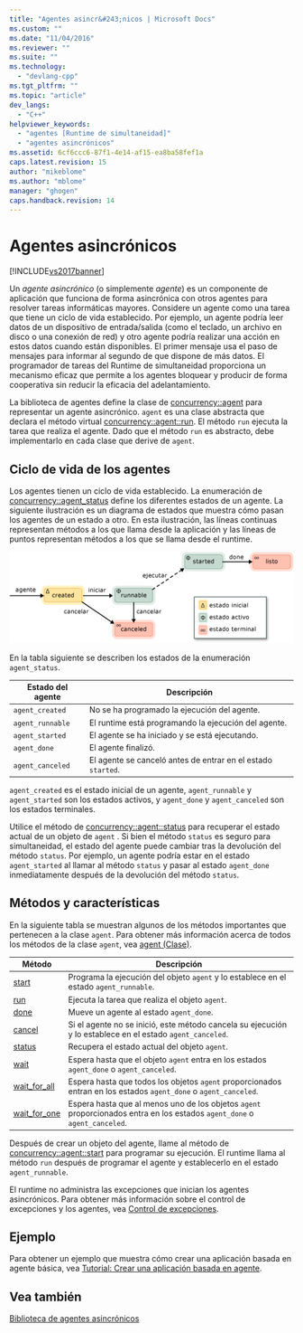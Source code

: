 ```yaml
---
title: "Agentes asincr&#243;nicos | Microsoft Docs"
ms.custom: ""
ms.date: "11/04/2016"
ms.reviewer: ""
ms.suite: ""
ms.technology: 
  - "devlang-cpp"
ms.tgt_pltfrm: ""
ms.topic: "article"
dev_langs: 
  - "C++"
helpviewer_keywords: 
  - "agentes [Runtime de simultaneidad]"
  - "agentes asincrónicos"
ms.assetid: 6cf6ccc6-87f1-4e14-af15-ea8ba58fef1a
caps.latest.revision: 15
author: "mikeblome"
ms.author: "mblome"
manager: "ghogen"
caps.handback.revision: 14
---
```

# Agentes asincr&#243;nicos
[!INCLUDE[vs2017banner](../../assembler/inline/includes/vs2017banner.md)]

Un *agente asincrónico* \(o simplemente *agente*\) es un componente de aplicación que funciona de forma asincrónica con otros agentes para resolver tareas informáticas mayores.  Considere un agente como una tarea que tiene un ciclo de vida establecido.  Por ejemplo, un agente podría leer datos de un dispositivo de entrada\/salida \(como el teclado, un archivo en disco o una conexión de red\) y otro agente podría realizar una acción en estos datos cuando están disponibles.  El primer mensaje usa el paso de mensajes para informar al segundo de que dispone de más datos.  El programador de tareas del Runtime de simultaneidad proporciona un mecanismo eficaz que permite a los agentes bloquear y producir de forma cooperativa sin reducir la eficacia del adelantamiento.  
  
 La biblioteca de agentes define la clase de [concurrency::agent](../../parallel/concrt/reference/agent-class.md) para representar un agente asincrónico.  `agent` es una clase abstracta que declara el método virtual [concurrency::agent::run](../Topic/agent::run%20Method.md).  El método `run` ejecuta la tarea que realiza el agente.  Dado que el método `run` es abstracto, debe implementarlo en cada clase que derive de `agent`.  
  
## Ciclo de vida de los agentes  
 Los agentes tienen un ciclo de vida establecido.  La enumeración de [concurrency::agent\_status](../Topic/agent_status%20Enumeration.md) define los diferentes estados de un agente.  La siguiente ilustración es un diagrama de estados que muestra cómo pasan los agentes de un estado a otro.  En esta ilustración, las líneas continuas representan métodos a los que llama desde la aplicación y las líneas de puntos representan métodos a los que se llama desde el runtime.  
  
 ![Diagrama de estado de agente](../../parallel/concrt/media/agentstate.png "AgentState")  
  
 En la tabla siguiente se describen los estados de la enumeración `agent_status`.  
  
|Estado del agente|Descripción|  
|-----------------------|-----------------|  
|`agent_created`|No se ha programado la ejecución del agente.|  
|`agent_runnable`|El runtime está programando la ejecución del agente.|  
|`agent_started`|El agente se ha iniciado y se está ejecutando.|  
|`agent_done`|El agente finalizó.|  
|`agent_canceled`|El agente se canceló antes de entrar en el estado `started`.|  
  
 `agent_created` es el estado inicial de un agente, `agent_runnable` y `agent_started` son los estados activos, y `agent_done` y `agent_canceled` son los estados terminales.  
  
 Utilice el método de [concurrency::agent::status](../Topic/agent::status%20Method.md) para recuperar el estado actual de un objeto de `agent` .  Si bien el método `status` es seguro para simultaneidad, el estado del agente puede cambiar tras la devolución del método `status`.  Por ejemplo, un agente podría estar en el estado `agent_started` al llamar al método `status` y pasar al estado `agent_done` inmediatamente después de la devolución del método `status`.  
  
## Métodos y características  
 En la siguiente tabla se muestran algunos de los métodos importantes que pertenecen a la clase `agent`.  Para obtener más información acerca de todos los métodos de la clase `agent`, vea [agent \(Clase\)](../../parallel/concrt/reference/agent-class.md).  
  
|Método|Descripción|  
|------------|-----------------|  
|[start](../Topic/agent::start%20Method.md)|Programa la ejecución del objeto `agent` y lo establece en el estado `agent_runnable`.|  
|[run](../Topic/agent::run%20Method.md)|Ejecuta la tarea que realiza el objeto `agent`.|  
|[done](../Topic/agent::done%20Method.md)|Mueve un agente al estado `agent_done`.|  
|[cancel](../Topic/agent::cancel%20Method.md)|Si el agente no se inició, este método cancela su ejecución y lo establece en el estado `agent_canceled`.|  
|[status](../Topic/agent::status%20Method.md)|Recupera el estado actual del objeto `agent`.|  
|[wait](../Topic/agent::wait%20Method.md)|Espera hasta que el objeto `agent` entra en los estados `agent_done` o `agent_canceled`.|  
|[wait\_for\_all](../Topic/agent::wait_for_all%20Method.md)|Espera hasta que todos los objetos `agent` proporcionados entran en los estados `agent_done` o `agent_canceled`.|  
|[wait\_for\_one](../Topic/agent::wait_for_one%20Method.md)|Espera hasta que al menos uno de los objetos `agent` proporcionados entra en los estados `agent_done` o `agent_canceled`.|  
  
 Después de crear un objeto del agente, llame al método de [concurrency::agent::start](../Topic/agent::start%20Method.md) para programar su ejecución.  El runtime llama al método `run` después de programar el agente y establecerlo en el estado `agent_runnable`.  
  
 El runtime no administra las excepciones que inician los agentes asincrónicos.  Para obtener más información sobre el control de excepciones y los agentes, vea [Control de excepciones](../../parallel/concrt/exception-handling-in-the-concurrency-runtime.md).  
  
## Ejemplo  
 Para obtener un ejemplo que muestra cómo crear una aplicación basada en agente básica, vea [Tutorial: Crear una aplicación basada en agente](../../parallel/concrt/walkthrough-creating-an-agent-based-application.md).  
  
## Vea también  
 [Biblioteca de agentes asincrónicos](../../parallel/concrt/asynchronous-agents-library.md)